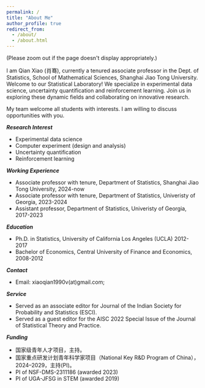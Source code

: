 ```yaml
---
permalink: /
title: "About Me"
author_profile: true
redirect_from: 
  - /about/
  - /about.html
---
```

(Please zoom out if the page doesn't display appropriately.)

I am Qian Xiao (肖骞), currently a tenured associate professor in the Dept. of Statistics, School of Mathematical Sciences, Shanghai Jiao Tong University. Welcome to our Statistical Laboratory! We specialize in experimental data science, uncertainty quantification and reinforcement learning. Join us in exploring these dynamic fields and collaborating on innovative research. 

My team welcome all students with interests. I am willing to discuss opportunities with you.

***Research Interest***
* Experimental data science
* Computer experiment (design and analysis)
* Uncertainty quantification
* Reinforcement learning

***Working Experience***
* Associate professor with tenure, Department of Statistics, Shanghai Jiao Tong University, 2024-now
* Associate professor with tenure, Department of Statistics, Univeristy of Georgia, 2023-2024
* Assistant professor, Department of Statistics, Univeristy of Georgia, 2017-2023

***Education***
* Ph.D. in Statistics, University of California Los Angeles (UCLA) 2012-2017
* Bachelor of Economics, Central University of Finance and Economics, 2008-2012

***Contact***
* Email: xiaoqian1990v(at)gmail.com;

***Service***
* Served as an associate editor for Journal of the Indian Society for Probability and Statistics (ESCI).
* Served as a guest editor for the AISC 2022 Special Issue of the Journal of Statistical Theory and Practice.

***Funding***
* 国家级青年人才项目，主持。
* 国家重点研发计划青年科学家项目（National Key R&D Program of China），2024–2029，主持(PI)。
* PI of NSF-DMS-2311186 (awarded 2023)
* PI of UGA-JFSG in STEM (awarded 2019)



